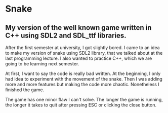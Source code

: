 # Snake

## My version of the well known game written in C++ using SDL2 and SDL_ttf libraries.

After the first semester at university, I got slightly bored. I came to an idea to make my version of snake using SDL2 library, that we talked about at the last programming lecture. I also wanted to practice C++, which we are going to be learning next semester.

At first, I want to say the code is really bad written. At the beginning, I only had idea to experiment with the movement of the snake. Then I was adding more and more features but making the code more chaotic. Nonetheless I finished the game. 

The game has one minor flaw I can't solve. The longer the game is running, the longer it takes to quit after pressing ESC or clicking the close button.
